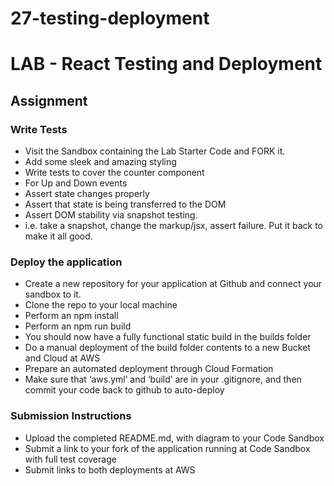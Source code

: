 # 27-testing-deployment

# LAB - React Testing and Deployment
## Assignment
### Write Tests
* Visit the Sandbox containing the Lab Starter Code and FORK it.
* Add some sleek and amazing styling
* Write tests to cover the counter component
* For Up and Down events
* Assert state changes properly
* Assert that state is being transferred to the DOM
* Assert DOM stability via snapshot testing.
* i.e. take a snapshot, change the markup/jsx, assert failure. Put it back to make it all good.
### Deploy the application
* Create a new repository for your application at Github and connect your sandbox to it.
* Clone the repo to your local machine
* Perform an npm install
* Perform an npm run build
* You should now have a fully functional static build in the builds folder
* Do a manual deployment of the build folder contents to a new Bucket and Cloud at AWS
* Prepare an automated deployment through Cloud Formation
* Make sure that ‘aws.yml’ and ‘build’ are in your .gitignore, and then commit your code back to github to auto-deploy
### Submission Instructions
* Upload the completed README.md, with diagram to your Code Sandbox
* Submit a link to your fork of the application running at Code Sandbox with full test coverage
* Submit links to both deployments at AWS